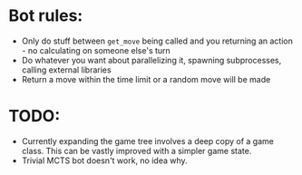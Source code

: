 # Bot rules:
 - Only do stuff between `get_move` being called and you returning an action - no calculating on someone else's turn
 - Do whatever you want about parallelizing it, spawning subprocesses, calling external libraries
 - Return a move within the time limit or a random move will be made

# TODO:
 - Currently expanding the game tree involves a deep copy of a game class. This can be vastly improved with a simpler game state.
 - Trivial MCTS bot doesn't work, no idea why.